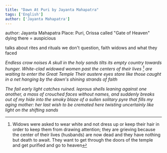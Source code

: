 ```yaml
---
title: "Dawn At Puri by Jayanta Mahapatra"
tags: ['English']
author: ['Jayanta Mahapatra']
---
```


author: Jayanta Mahapatra
Place: Puri, Orissa
called "Gate of Heaven"
dying there =  auspicious 

talks about rites and rituals we don't question, faith
widows and what they faced


*Endless crow noises 
A skull in the holy sands tilts its empty country towards hunger. 
White-clad widowed women
past the centers of their lives [^1]
are waiting to enter the Great Temple
Their austere eyes
stare like those caught in a net
hanging by the dawn's shining strands of faith*

*The fail early light catches ruined. 
leprous shells leaning against one another,
a mass of crouched faces without names, 
and suddenly breaks out of my hide
into the smoky blaze of a sullen solitary pyre
that fills my aging mother: her last wish to be cremated here
twisting uncertainly like light on the shifting sands*


[^1]: Widows were asked to wear white and not dress up or keep their hair in order to keep them from drawing attention; they are grieving because the center of their lives (husbands) are now dead and they have nothing but death to await. They want to get through the doors of the temple and get purified and go to heaven

